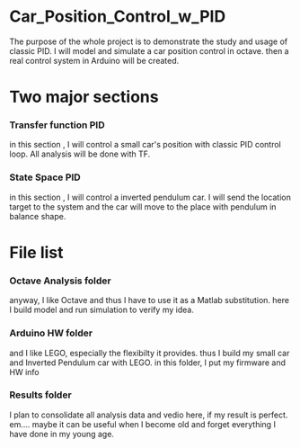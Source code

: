 # Car_Position_Control_w_PID
The purpose of the whole project is to demonstrate the study and usage of classic PID. I will model and simulate a car position control in octave.   then a real control system in Arduino will be created.

# Two major sections
### Transfer function PID
in this section , I will control a small car's position with classic PID control loop. All analysis will be done with TF. 

### State Space PID
in this section , I will control a inverted pendulum car.  I will send the location target to the system and the car will move to the place with pendulum in balance shape. 


# File list 

### Octave Analysis folder
anyway, I like Octave and thus I have to use it as a Matlab substitution.  here I build model and run simulation to verify my idea. 

### Arduino HW folder
and I like LEGO, especially the flexibilty it provides. thus I build my small car and Inverted Pendulum car with LEGO.  in this folder, I put my firmware and HW info

### Results folder
I plan to consolidate all analysis data and vedio here, if my result is perfect.    em.... maybe it can be useful when I become old and forget everything I have done in my young age. 



